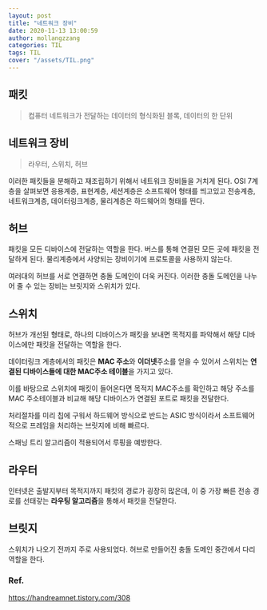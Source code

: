 ```yaml
---
layout: post
title: "네트워크 장비"
date: 2020-11-13 13:00:59
author: mollangzzang
categories: TIL
tags: TIL
cover: "/assets/TIL.png"
---
```


## 패킷

> 컴퓨터 네트워크가 전달하는 데이터의 형식화된 블록, 데이터의 한 단위

## 네트워크 장비

> 라우터, 스위치, 허브

이러한 패킷들을 분해하고 재조립하기 위해서 네트워크 장비들을 거치게 된다.
OSI 7계층을 살펴보면 응용계층, 표현계층, 세션계층은 소프트웨어 형태를 띄고있고 전송계층, 네트워크계층, 데이터링크계층, 물리계층은 하드웨어의 형태를 띈다.

## 허브

패킷을 모든 디바이스에 전달하는 역할을 한다. 버스를 통해 연결된 모든 곳에 패킷을 전달하게 된다. 물리계층에서 사양되는 장비이기에 프로토콜을 사용하지 않는다.

여러대의 허브를 서로 연결하면 충돌 도메인이 더욱 커진다. 이러한 충돌 도메인을 나누어 줄 수 있는 장비는 브릿지와 스위치가 있다.

## 스위치

허브가 개선된 형태로, 하나의 디바이스가 패킷을 보내면 목적지를 파악해서 해당 디바이스에만 패킷을 전달하는 역할을 한다.

데이터링크 계층에서의 패킷은 **MAC 주소**와 **이더넷**주소를 얻을 수 있어서 스위치는 **연결된 디바이스들에 대한 MAC주소 테이블**을 가지고 있다.

이를 바탕으로 스위치에 패킷이 들어온다면 목적지 MAC주소를 확인하고 해당 주소를 MAC 주소테이블과 비교해 해당 디바이스가 연결된 포트로 패킷을 전달한다.

처리절차를 미리 칩에 구워서 하드웨어 방식으로 반드는 ASIC 방식이라서 소프트웨어적으로 프레임을 처리하는 브릿지에 비해 빠르다.

스패닝 트리 알고리즘이 적용되어서 루핑을 예방한다.

## 라우터

인터넷은 출발지부터 목적지까지 패킷의 경로가 굉장히 많은데, 이 중 가장 빠른 전송 경로를 선태갛는 **라우팅 알고리즘**을 통해서 패킷을 전달한다.

## 브릿지

스위치가 나오기 전까지 주로 사용되었다. 허브로 만들어진 충돌 도메인 중간에서 다리역할을 한다.

### Ref.

https://handreamnet.tistory.com/308
